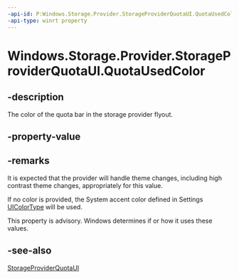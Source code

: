 ```yaml
---
-api-id: P:Windows.Storage.Provider.StorageProviderQuotaUI.QuotaUsedColor
-api-type: winrt property
---
```


# Windows.Storage.Provider.StorageProviderQuotaUI.QuotaUsedColor

<!--
public System.Nullable<Windows.UI.Color> QuotaUsedColor { get; set; }
-->

## -description

The color of the quota bar in the storage provider flyout.

## -property-value

## -remarks

It is expected that the provider will handle theme changes, including high contrast theme changes, appropriately for this value.

If no color is provided, the System accent color defined in Settings [UIColorType](../windows.ui.viewmanagement/uicolortype.md) will be used.

This property is advisory. Windows determines if or how it uses these values.

## -see-also

[StorageProviderQuotaUI](storageproviderquotaui.md)
